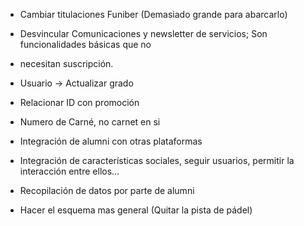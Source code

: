 - Cambiar titulaciones Funiber (Demasiado grande para abarcarlo)

- Desvincular Comunicaciones y newsletter de servicios; Son funcionalidades básicas que no

- necesitan suscripción.

- Usuario -> Actualizar grado

- Relacionar ID con promoción

- Numero de Carné, no carnet en si

- Integración de alumni con otras plataformas

- Integración de características sociales, seguir usuarios, permitir la interacción entre ellos…

- Recopilación de datos por parte de alumni

- Hacer el esquema mas general (Quitar la pista de pádel)
